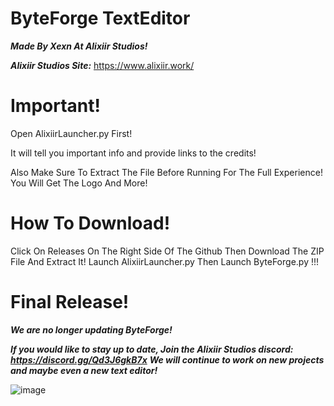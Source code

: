 # ByteForge TextEditor
***Made By Xexn At Alixiir Studios!***


***Alixiir Studios Site:*** https://www.alixiir.work/



# Important!
Open AlixiirLauncher.py First! 


It will tell you important info and provide links to the credits!


Also Make Sure To Extract The File Before Running For The Full Experience!
You Will Get The Logo And More!

# How To Download!
Click On Releases On The Right Side Of The Github Then Download The ZIP File And Extract It!
Launch AlixiirLauncher.py Then Launch ByteForge.py !!!

# Final Release!
***We are no longer updating ByteForge!***


***If you would like to stay up to date, Join the Alixiir Studios discord: https://discord.gg/Qd3J6gkB7x***
***We will continue to work on new projects and maybe even a new text editor!***



![image](https://github.com/RealZexn/ByteForge-TextEditor/assets/160764339/56530492-cf6c-4d55-85ed-c0b778ec5957)
